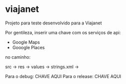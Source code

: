# viajanet
Projeto para teste desenvolvido para a Viajanet

Por gentileza, inserir uma chave com os serviços de api: 
- Google Maps
- Gooogle Places

no caminho: 

src -> res -> values -> strings.xml -> 

Para o debug: <string name="debug_api_key" translatable="false">CHAVE AQUI</string>
Para o release: <string name="release_api_key" translatable="false">CHAVE AQUI</string>
